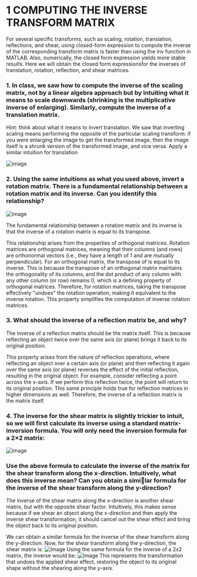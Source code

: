 # 1 COMPUTING THE INVERSE TRANSFORM MATRIX
For several specific transforms, such as scaling, rotation, translation, reflections, and shear, using closed-form expression to compute the inverse of the corresponding transform matrix is faster than using the inv function in MATLAB. 
Also, numerically, the closed form expression yields more stable results. Here we will obtain the closed form expressionsfor the inverses of translation, rotation, reflection, and shear matrices.

### 1. In class, we saw how to compute the inverse of the scaling matrix, not by a linear algebra approach but by intuiting what it means to scale downwards (shrinking is the multiplicative inverse of enlarging). Similarly, compute the inverse of a translation matrix.
Hint: think about what it means to invert translation. We saw that inverting scaling means performing the opposite of the particular scaling transform: if you were enlarging the image to get the transformed image,
then the image itself is a shrunk version of the transformed image, and vice versa. Apply a similar intuition for translation

![image](https://github.com/AfzalNMSU/CV_TransformingImages/assets/83153124/093356db-c7c8-4dca-a346-fe8ab8fe90bc)


 
### 2. Using the same intuitions as what you used above, invert a rotation matrix. There is a fundamental relationship between a rotation matrix and its inverse. Can you identify this relationship?

![image](https://github.com/AfzalNMSU/CV_TransformingImages/assets/83153124/2463f2a7-9dc0-4799-bcca-4efa5d87b477)

The fundamental relationship between a rotation matrix and its inverse is that the inverse of a rotation matrix is equal to its transpose. 

This relationship arises from the properties of orthogonal matrices. Rotation matrices are orthogonal matrices, meaning that their columns (and rows) are orthonormal vectors (i.e., they have a length of 1 and are mutually perpendicular). For an orthogonal matrix, the transpose of is equal to its inverse. This is because the transpose of an orthogonal matrix maintains the orthogonality of its columns, and the dot product of any column with any other column (or row) remains 0, which is a defining property of orthogonal matrices. Therefore, for rotation matrices, taking the transpose effectively "undoes" the rotation operation, making it equivalent to the inverse rotation. This property simplifies the computation of inverse rotation matrices.



### 3. What should the inverse of a reflection matrix be, and why?

The inverse of a reflection matrix should be the matrix itself. This is because reflecting an object twice over the same axis (or plane) brings it back to its original position.

This property arises from the nature of reflection operations, where reflecting an object over a certain axis (or plane) and then reflecting it again over the same axis (or plane) reverses the effect of the initial reflection, resulting in the original object. For example, consider reflecting a point across the x-axis. If we perform this reflection twice, the point will return to its original position. This same principle holds true for reflection matrices in higher dimensions as well. Therefore, the inverse of a reflection matrix is the matrix itself.



### 4. The inverse for the shear matrix is slightly trickier to intuit, so we will first calculate its inverse using a standard matrix-inversion formula. You will only need the inversion formula for a 2×2 matrix:
![image](https://github.com/AfzalNMSU/CV_TransformingImages/assets/83153124/42e6c3f2-a842-4bfe-8acc-1d85bbc45a90)
### Use the above formula to calculate the inverse of the matrix for the shear transform along the x-direction. Intuitively, what does this inverse mean? Can you obtain a similar formula for the inverse of the shear transform along the y-direction?

The inverse of the shear matrix along the x-direction is another shear matrix, but with the opposite shear factor. Intuitively, this makes sense because if we shear an object along the x-direction and then apply the inverse shear transformation, it should cancel out the shear effect and bring the object back to its original position.

We can obtain a similar formula for the inverse of the shear transform along the y-direction. Now, for the shear transform along the y-direction, the shear matrix is:
![image](https://github.com/AfzalNMSU/CV_TransformingImages/assets/83153124/354bf762-aee8-4839-8198-c1b77469d659)
Using the same formula for the inverse of a 2x2 matrix, the inverse would be:
![image](https://github.com/AfzalNMSU/CV_TransformingImages/assets/83153124/dd25e985-37f4-4521-bfd8-ddd5f5b2f3fa)
This represents the transformation that undoes the applied shear effect, restoring the object to its original shape without the shearing along the y-axis.


     

